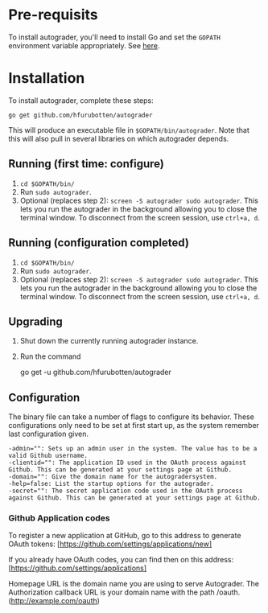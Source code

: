 # Pre-requisits #

To install autograder, you'll need to install Go and set the `GOPATH`
environment variable appropriately. See [here](http://golang.org/doc/install).

# Installation #

To install autograder, complete these steps:

    go get github.com/hfurubotten/autograder

This will produce an executable file in `$GOPATH/bin/autograder`.
Note that this will also pull in several libraries on which autograder depends.

## Running (first time: configure) ##

1. `cd $GOPATH/bin/`
2. Run `sudo autograder`.
3. Optional (replaces step 2): `screen -S autograder sudo autograder`. This lets you run the autograder in the background allowing you to close the terminal window. To disconnect from the screen session, use `ctrl+a, d`.

## Running (configuration completed) ##

1. `cd $GOPATH/bin/`
2. Run `sudo autograder`.
3. Optional (replaces step 2): `screen -S autograder sudo autograder`. This lets you run the autograder in the background allowing you to close the terminal window. To disconnect from the screen session, use `ctrl+a, d`.

## Upgrading ##

1. Shut down the currently running autograder instance.
2. Run the command


    go get -u github.com/hfurubotten/autograder



## Configuration ##

The binary file can take a number of flags to configure its behavior. These
configurations only need to be set at first start up, as the system remember
last configuration given.

	-admin="": Sets up an admin user in the system. The value has to be a valid Github username.
	-clientid="": The application ID used in the OAuth process against Github. This can be generated at your settings page at Github.
	-domain="": Give the domain name for the autogradersystem.
	-help=false: List the startup options for the autograder.
	-secret="": The secret application code used in the OAuth process against Github. This can be generated at your settings page at Github.

### Github Application codes ###

To register a new application at GitHub, go to this address to generate OAuth
tokens: [https://github.com/settings/applications/new]

If you already have OAuth codes, you can find then on this address:
[https://github.com/settings/applications]

Homepage URL is the domain name you are using to serve Autograder.
The Authorization callback URL is your domain name with the path /oauth.
(http://example.com/oauth)
